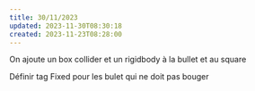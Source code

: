 ```yaml
---
title: 30/11/2023
updated: 2023-11-30T08:30:18
created: 2023-11-23T08:28:00
---
```


On ajoute un box collider et un rigidbody à la bullet et au square

Définir tag Fixed pour les bulet qui ne doit pas bouger
